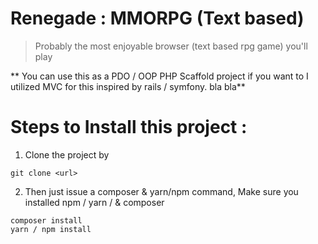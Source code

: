 # Renegade : MMORPG (Text based)
> Probably the most enjoyable browser (text based rpg game) you'll play

** You can use this as a PDO / OOP PHP Scaffold project if you want to I utilized MVC for this inspired by rails / symfony. bla bla**
 
# Steps to Install this project : 

1. Clone the project by 
```
git clone <url>

```
2. Then just issue a composer & yarn/npm command, Make sure you installed npm / yarn / & composer

```
composer install
yarn / npm install 
```


